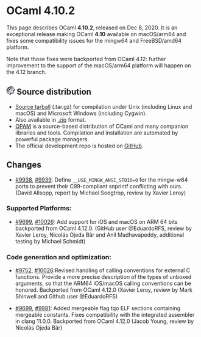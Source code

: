 <!-- ((! set title OCaml 4.10.1 !)) -->

# OCaml 4.10.2

This page describes OCaml **4.10.2**, released on Dec 8, 2020.  It is
an exceptional release making OCaml **4.10** available on macOS/arm64 and
fixes some compatibility issues for the mingw64 and FreeBSD/amd64 platform.

Note that those fixes were backported from OCaml 4.12: further improvement to the support
of the macOS/arm64 platform will happen on the 4.12 branch.

![](../img/source.gif "") Source distribution
---------------------------------------------

- [Source
  tarball](https://github.com/ocaml/ocaml/archive/4.10.2.tar.gz)
  (.tar.gz) for compilation under Unix (including Linux and macOS)
  and Microsoft Windows (including Cygwin).
- Also available in
  [.zip](https://github.com/ocaml/ocaml/archive/4.10.2.zip)
  format.
- [OPAM](https://opam.ocaml.org/) is a source-based distribution of
  OCaml and many companion libraries and tools. Compilation and
  installation are automated by powerful package managers.
- The official development repo is hosted on
  [GitHub](https://github.com/ocaml/ocaml).

## Changes

- [#9938](https://github.com/ocaml/ocaml/issues/9938), [#9939](https://github.com/ocaml/ocaml/issues/9939): Define `__USE_MINGW_ANSI_STDIO=0` for the mingw-w64 ports to prevent their C99-compliant snprintf conflicting with ours.
(David Allsopp, report by Michael Soegtrop, review by Xavier Leroy)

### Supported Platforms: 

- [#9699](https://github.com/ocaml/ocaml/issues/9699), [#10026](https://github.com/ocaml/ocaml/issues/10026): Add support for iOS and macOS on ARM 64 bits backported from OCaml 4.12.0.
(GitHub user @EduardoRFS, review by Xavier Leroy, Nicolás Ojeda Bär
and Anil Madhavapeddy, additional testing by Michael Schmidt)

### Code generation and optimization: 

- [#9752](https://github.com/ocaml/ocaml/issues/9752), [#10026](https://github.com/ocaml/ocaml/issues/10026):Revised handling of calling conventions for external C functions.
Provide a more precise description of the types of unboxed arguments,
so that the ARM64 iOS/macOS calling conventions can be honored.
Backported from OCaml 4.12.0
(Xavier Leroy, review by Mark Shinwell and Github user @EduardoRFS)

- [#9699](https://github.com/ocaml/ocaml/issues/9699), [#9981](https://github.com/ocaml/ocaml/issues/9981): Added mergeable flag tqo ELF sections containing mergeable constants. Fixes compatibility with the integrated assembler in clang 11.0.0.
Backported from OCaml 4.12.0
(Jacob Young, review by Nicolás Ojeda Bär)